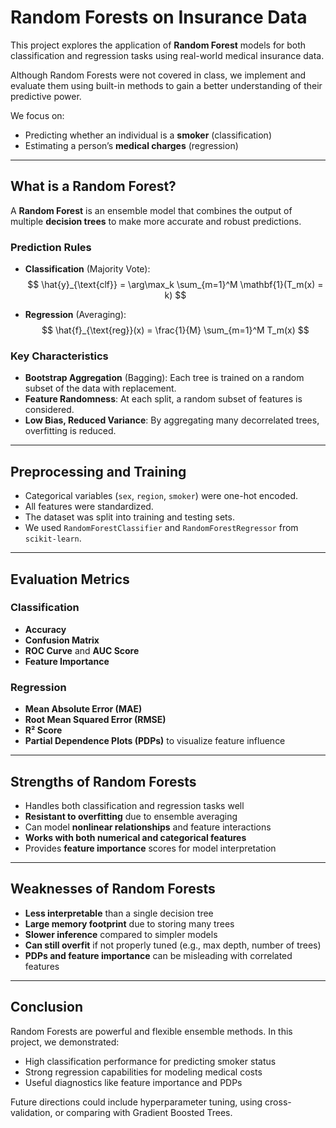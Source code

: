 # Random Forests on Insurance Data

This project explores the application of **Random Forest** models for both classification and regression tasks using real-world medical insurance data.

Although Random Forests were not covered in class, we implement and evaluate them using built-in methods to gain a better understanding of their predictive power.

We focus on:
- Predicting whether an individual is a **smoker** (classification)
- Estimating a person’s **medical charges** (regression)

---

## What is a Random Forest?

A **Random Forest** is an ensemble model that combines the output of multiple **decision trees** to make more accurate and robust predictions.

### Prediction Rules

- **Classification** (Majority Vote):
  $$
  \hat{y}_{\text{clf}} = \arg\max_k \sum_{m=1}^M \mathbf{1}(T_m(x) = k)
  $$

- **Regression** (Averaging):
  $$
  \hat{f}_{\text{reg}}(x) = \frac{1}{M} \sum_{m=1}^M T_m(x)
  $$

### Key Characteristics

- **Bootstrap Aggregation** (Bagging): Each tree is trained on a random subset of the data with replacement.
- **Feature Randomness**: At each split, a random subset of features is considered.
- **Low Bias, Reduced Variance**: By aggregating many decorrelated trees, overfitting is reduced.

---

## Preprocessing and Training

- Categorical variables (`sex`, `region`, `smoker`) were one-hot encoded.
- All features were standardized.
- The dataset was split into training and testing sets.
- We used `RandomForestClassifier` and `RandomForestRegressor` from `scikit-learn`.

---

## Evaluation Metrics

### Classification
- **Accuracy**
- **Confusion Matrix**
- **ROC Curve** and **AUC Score**
- **Feature Importance**

### Regression
- **Mean Absolute Error (MAE)**
- **Root Mean Squared Error (RMSE)**
- **R² Score**
- **Partial Dependence Plots (PDPs)** to visualize feature influence

---

## Strengths of Random Forests

- Handles both classification and regression tasks well
- **Resistant to overfitting** due to ensemble averaging
- Can model **nonlinear relationships** and feature interactions
- **Works with both numerical and categorical features**
- Provides **feature importance** scores for model interpretation

---

## Weaknesses of Random Forests

- **Less interpretable** than a single decision tree
- **Large memory footprint** due to storing many trees
- **Slower inference** compared to simpler models
- **Can still overfit** if not properly tuned (e.g., max depth, number of trees)
- **PDPs and feature importance** can be misleading with correlated features

---

## Conclusion

Random Forests are powerful and flexible ensemble methods. In this project, we demonstrated:

- High classification performance for predicting smoker status
- Strong regression capabilities for modeling medical costs
- Useful diagnostics like feature importance and PDPs

Future directions could include hyperparameter tuning, using cross-validation, or comparing with Gradient Boosted Trees.
